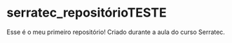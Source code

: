 # serratec_repositórioTESTE
Esse é o meu primeiro repositório! Criado durante a aula do curso Serratec.
